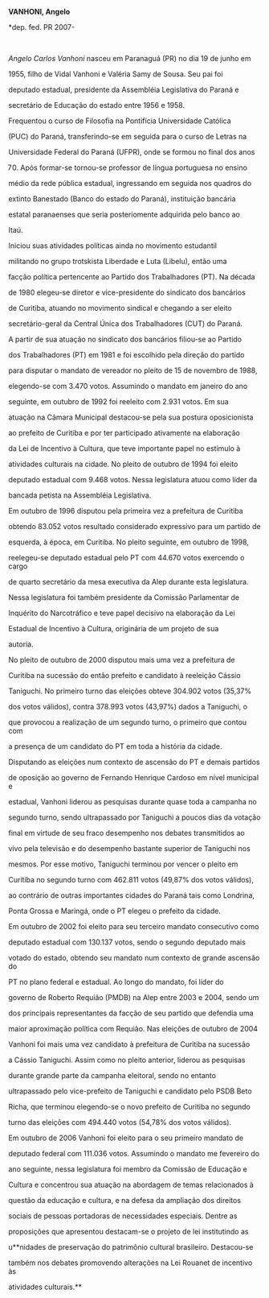 **VANHONI, Angelo**



\*dep. fed. PR 2007-



 



*Angelo Carlos Vanhoni* nasceu em Paranaguá (PR) no dia 19 de junho em

1955, filho de Vidal Vanhoni e Valéria Samy de Sousa. Seu pai foi

deputado estadual, presidente da Assembléia Legislativa do Paraná e

secretário de Educação do estado entre 1956 e 1958.



Frequentou o curso de Filosofia na Pontifícia Universidade Católica

(PUC) do Paraná, transferindo-se em seguida para o curso de Letras na

Universidade Federal do Paraná (UFPR), onde se formou no final dos anos

70. Após formar-se tornou-se professor de língua portuguesa no ensino

médio da rede pública estadual, ingressando em seguida nos quadros do

extinto Banestado (Banco do estado do Paraná), instituição bancária

estatal paranaenses que seria posteriomente adquirida pelo banco ao

Itaú.



Iniciou suas atividades políticas ainda no movimento estudantil

militando no grupo trotskista Liberdade e Luta (Libelu), então uma

facção política pertencente ao Partido dos Trabalhadores (PT). Na década

de 1980 elegeu-se diretor e vice-presidente do sindicato dos bancários

de Curitiba, atuando no movimento sindical e chegando a ser eleito

secretário-geral da Central Única dos Trabalhadores (CUT) do Paraná.



A partir de sua atuação no sindicato dos bancários filiou-se ao Partido

dos Trabalhadores (PT) em 1981 e foi escolhido pela direção do partido

para disputar o mandato de vereador no pleito de 15 de novembro de 1988,

elegendo-se com 3.470 votos. Assumindo o mandato em janeiro do ano

seguinte, em outubro de 1992 foi reeleito com 2.931 votos. Em sua

atuação na Câmara Municipal destacou-se pela sua postura oposicionista

ao prefeito de Curitiba e por ter participado ativamente na elaboração

da Lei de Incentivo à Cultura, que teve importante papel no estímulo à

atividades culturais na cidade. No pleito de outubro de 1994 foi eleito

deputado estadual com 9.468 votos. Nessa legislatura atuou como líder da

bancada petista na Assembléia Legislativa.



Em outubro de 1996 disputou pela primeira vez a prefeitura de Curitiba

obtendo 83.052 votos resultado considerado expressivo para um partido de

esquerda, à época, em Curitiba. No pleito seguinte, em outubro de 1998,

reelegeu-se deputado estadual pelo PT com 44.670 votos exercendo o cargo

de quarto secretário da mesa executiva da Alep durante esta legislatura.

Nessa legislatura foi também presidente da Comissão Parlamentar de

Inquérito do Narcotráfico e teve papel decisivo na elaboração da Lei

Estadual de Incentivo à Cultura, originária de um projeto de sua

autoria.



No pleito de outubro de 2000 disputou mais uma vez a prefeitura de

Curitiba na sucessão do então prefeito e candidato à reeleição Cássio

Taniguchi. No primeiro turno das eleições obteve 304.902 votos (35,37%

dos votos válidos), contra 378.993 votos (43,97%) dados a Taniguchi, o

que provocou a realização de um segundo turno, o primeiro que contou com

a presença de um candidato do PT em toda a história da cidade.

Disputando as eleições num contexto de ascensão do PT e demais partidos

de oposição ao governo de Fernando Henrique Cardoso em nível municipal e

estadual, Vanhoni liderou as pesquisas durante quase toda a campanha no

segundo turno, sendo ultrapassado por Taniguchi a poucos dias da votação

final em virtude de seu fraco desempenho nos debates transmitidos ao

vivo pela televisão e do desempenho bastante superior de Taniguchi nos

mesmos. Por esse motivo, Taniguchi terminou por vencer o pleito em

Curitiba no segundo turno com 462.811 votos (49,87% dos votos válidos),

ao contrário de outras importantes cidades do Paraná tais como Londrina,

Ponta Grossa e Maringá, onde o PT elegeu o prefeito da cidade.



Em outubro de 2002 foi eleito para seu terceiro mandato consecutivo como

deputado estadual com 130.137 votos, sendo o segundo deputado mais

votado do estado, obtendo seu mandato num contexto de grande ascensão do

PT no plano federal e estadual. Ao longo do mandato, foi líder do

governo de Roberto Requião (PMDB) na Alep entre 2003 e 2004, sendo um

dos principais representantes da facção de seu partido que defendia uma

maior aproximação política com Requião. Nas eleições de outubro de 2004

Vanhoni foi mais uma vez candidato à prefeitura de Curitiba na sucessão

a Cássio Taniguchi. Assim como no pleito anterior, liderou as pesquisas

durante grande parte da campanha eleitoral, sendo no entanto

ultrapassado pelo vice-prefeito de Taniguchi e candidato pelo PSDB Beto

Richa, que terminou elegendo-se o novo prefeito de Curitiba no segundo

turno das eleições com 494.440 votos (54,78% dos votos válidos).



Em outubro de 2006 Vanhoni foi eleito para o seu primeiro mandato de

deputado federal com 111.036 votos. Assumindo o mandato me fevereiro do

ano seguinte, nessa legislatura foi membro da Comissão de Educação e

Cultura e concentrou sua atuação na abordagem de temas relacionados à

questão da educação e cultura, e na defesa da ampliação dos direitos

sociais de pessoas portadoras de necessidades especiais. Dentre as

proposições que apresentou destacam-se o projeto de lei institutindo as

u**nidades de preservação do patrimônio cultural brasileiro. Destacou-se

também nos debates promovendo alterações na Lei Rouanet de incentivo às

atividades culturais.**



 



